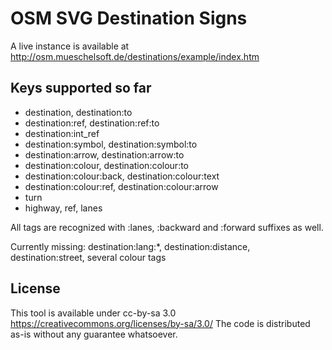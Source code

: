 OSM SVG Destination Signs
=========================

A live instance is available at http://osm.mueschelsoft.de/destinations/example/index.htm

Keys supported so far
---------------------
  * destination, destination:to
  * destination:ref, destination:ref:to
  * destination:int_ref
  * destination:symbol, destination:symbol:to
  * destination:arrow, destination:arrow:to
  * destination:colour, destination:colour:to
  * destination:colour:back, destination:colour:text
  * destination:colour:ref, destination:colour:arrow
  * turn
  * highway, ref, lanes

All tags are recognized with :lanes, :backward and :forward suffixes as well.

Currently missing:  destination:lang:*, destination:distance, destination:street, several colour tags

License
-------
This tool is available under cc-by-sa 3.0 https://creativecommons.org/licenses/by-sa/3.0/ The code is distributed as-is without any guarantee whatsoever.


